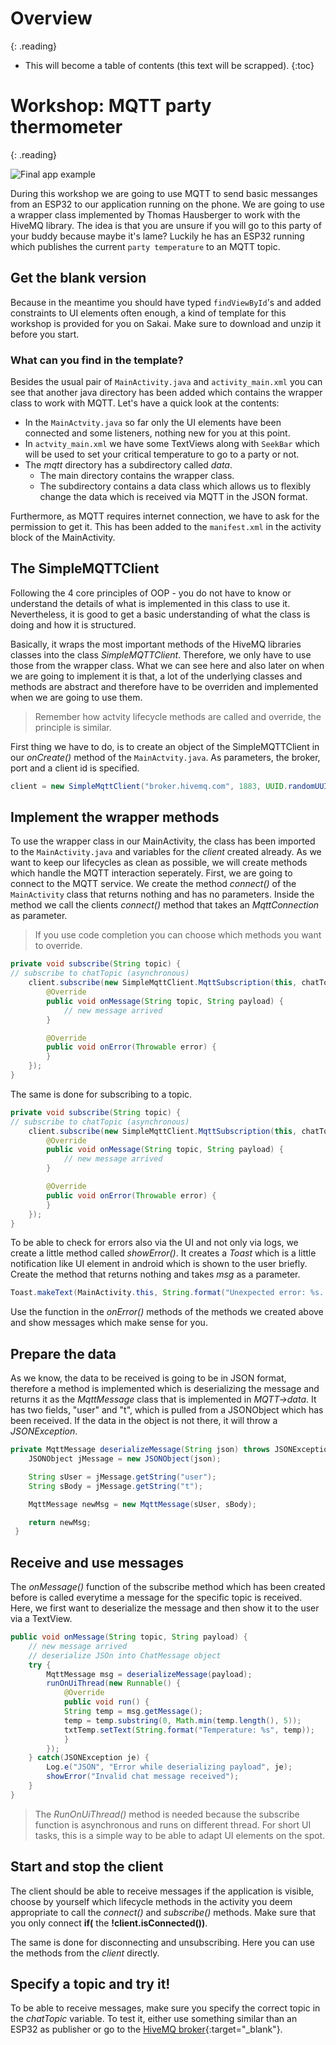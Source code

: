 # Overview
{: .reading}

* This will become a table of contents (this text will be scrapped).
{:toc}

# Workshop: MQTT party thermometer
{: .reading}

![Final app example](../../assets/img/009_mqttThermometer/Main.png)


During this workshop we are going to use MQTT to send basic messanges from an ESP32 to our application running on the phone. We are going to use a wrapper class implemented by Thomas Hausberger to work with the HiveMQ library. The idea is that you are unsure if you will go to this party of your buddy because maybe it\'s lame? Luckily he has an ESP32 running which publishes the current `party temperature` to an MQTT topic.

## Get the blank version

Because in the meantime you should have typed `findViewById`\'s and added constraints to UI elements often enough, a kind of template for this workshop is provided for you on Sakai. Make sure to download and unzip it before you start.

### What can you find in the template?

Besides the usual pair of `MainActivity.java` and `activity_main.xml` you can see that another java directory has been added which contains the wrapper class to work with MQTT. Let\'s have a quick look at the contents:
- In the `MainActvity.java` so far only the UI elements have been connected and some listeners, nothing new for you at this point.
- In `actvity_main.xml` we have some TextViews along with `SeekBar` which will be used to set your critical temperature to go to a party or not.
- The *mqtt* directory has a subdirectory called *data*.
	- The main directory contains the wrapper class.
	- The subdirectory contains a data class which allows us to flexibly change the data which is received via MQTT in the JSON format.

Furthermore, as MQTT requires internet connection, we have to ask for the permission to get it. This has been added to the `manifest.xml` in the activity block of the MainActivity.

## The SimpleMQTTClient

Following the 4 core principles of OOP - you do not have to know or understand the details of what is implemented in this class to use it. Nevertheless, it is good to get a basic understanding of what the class is doing and how it is structured.

Basically, it wraps the most important methods of the HiveMQ libraries classes into the class *SimpleMQTTClient*. Therefore, we only have to use those from the wrapper class. What we can see here and also later on when we are going to implement it is that, a lot of the underlying classes and methods are abstract and therefore have to be overriden and implemented when we are going to use them.

>Remember how actvity lifecycle methods are called and override, the principle is similar.

First thing we have to do, is to create an object of the SimpleMQTTClient in our *onCreate()* method of the `MainActvity.java`. As parameters, the broker, port and a client id is specified.
````Java
client = new SimpleMqttClient("broker.hivemq.com", 1883, UUID.randomUUID().toString());
````


## Implement the wrapper methods

To use the wrapper class in our MainActivity, the class has been imported to the `MainActivity.java` and variables for the *client* created already. As we want to keep our lifecycles as clean as possible, we will create methods which handle the MQTT interaction seperately. First, we are going to connect to the MQTT service. We create the method *connect()* of the `MainActivity` class that returns nothing and has no parameters. Inside the method we call the clients *connect()* method that takes an *MqttConnection* as parameter.
>If you use code completion you can choose which methods you want to override.

````Java
private void subscribe(String topic) {
// subscribe to chatTopic (asynchronous)
	client.subscribe(new SimpleMqttClient.MqttSubscription(this, chatTopic) {
		@Override
		public void onMessage(String topic, String payload) {
			// new message arrived
		}

		@Override
		public void onError(Throwable error) {
		}
	});
}
````
The same is done for subscribing to a topic.
````Java
private void subscribe(String topic) {
// subscribe to chatTopic (asynchronous)
	client.subscribe(new SimpleMqttClient.MqttSubscription(this, chatTopic) {
		@Override
		public void onMessage(String topic, String payload) {
			// new message arrived
		}

		@Override
		public void onError(Throwable error) {
		}
	});
}
````
To be able to check for errors also via the UI and not only via logs, we create a little method called *showError()*. It creates a *Toast* which is a little notification like UI element in android which is shown to the user briefly. Create the method that returns nothing and takes *msg* as a parameter.
````Java
Toast.makeText(MainActivity.this, String.format("Unexpected error: %s. Check the log for details", msg), Toast.LENGTH_LONG).show();
````
Use the function in the *onError()* methods of the methods we created above and show messages which make sense for you.

## Prepare the data

As we know, the data to be received is going to be in JSON format, therefore a method is implemented which is deserializing the message and returns it as the *MqttMessage* class that is implemented in *MQTT->data*. It has two fields, "user" and "t", which is pulled from a JSONObject which has been received. If the data in the object is not there, it will throw a *JSONException*.

````Java
private MqttMessage deserializeMessage(String json) throws JSONException{
	JSONObject jMessage = new JSONObject(json);

	String sUser = jMessage.getString("user");
	String sBody = jMessage.getString("t");

	MqttMessage newMsg = new MqttMessage(sUser, sBody);

	return newMsg;
 }
````
## Receive and use messages
The *onMessage()* function of the subscribe method which has been created before is called everytime a message for the specific topic is received. Here, we first want to deserialize the message and then show it to the user via a TextView.
````Java
public void onMessage(String topic, String payload) {
	// new message arrived
	// deserialize JSOn into ChatMessage object
	try {
		MqttMessage msg = deserializeMessage(payload);
		runOnUiThread(new Runnable() {
			@Override
			public void run() {
			String temp = msg.getMessage();
			temp = temp.substring(0, Math.min(temp.length(), 5));
			txtTemp.setText(String.format("Temperature: %s", temp));
			}
		});
	} catch(JSONException je) {
		Log.e("JSON", "Error while deserializing payload", je);
		showError("Invalid chat message received");
	}
}
````
>The *RunOnUiThread()* method is needed because the subscribe function is asynchronous and runs on different thread. For short UI tasks, this is a simple way to be able to adapt UI elements on the spot.

## Start and stop the client

The client should be able to receive messages if the application is visible, choose by yourself which lifecycle methods in the activity you deem appropriate to call the *connect()* and *subscribe()* methods. Make sure that you only connect **if(** the **!client.isConnected())**.

The same is done for disconnecting and unsubscribing. Here you can use the methods from the *client* directly.

## Specify a topic and try it!
To be able to receive messages, make sure you specify the correct topic in the *chatTopic* variable. To test it, either use something similar than an ESP32 as publisher or go to the [HiveMQ broker](http://www.hivemq.com/demos/websocket-client/){:target="_blank"}.



